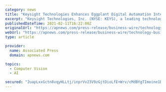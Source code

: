 ```yaml
---
category: news
title: "Keysight Technologies Enhances Eggplant Digital Automation Intelligence Platform with High-Speed Computer Vision"
excerpt: "Keysight Technologies, Inc. (NYSE: KEYS), a leading technology company that helps enterprises, service providers and governments accelerate innovation to connect and secure the world, announced the latest release of the Eggplant Digital Automation Intelligence (DAI) platform that enables organizations to automate the testing of high-speed applications which optimizes the delivery and quality of digital products."
publishedDateTime: 2021-02-11T16:22:00Z
originalUrl: "https://apnews.com/press-release/business-wire/technology-business-corporate-news-santa-rosa-products-and-services-57addd018cd94b4abc26a4111dae2cdc"
webUrl: "https://apnews.com/press-release/business-wire/technology-business-corporate-news-santa-rosa-products-and-services-57addd018cd94b4abc26a4111dae2cdc"
type: article

provider:
  name: Associated Press
  domain: apnews.com

topics:
  - Computer Vision
  - AI

secured: "2uapLxxGctn8vqyHLLtj/inprVv23V9zGjtDioLfE+Wrv/cMdBYgTImoine1Dry0DgGBq4B5QJUVEx3sVN2oyZqX9w484gtqKvwzxaQ6Gqc2tviodfLOFN+7HKETvhEPgh2mMKOEqaDogt31DXWgh5sRkVEhDHHixJ2vRNhrloh9gS36fUfwpOpRg+XjlFN+VHRSHQiw+LesTiunI+jnerjk6LuoH2wwteZmfPIVkQu95VdgNlR68QNty7IJFyiCi+KNzbvVCj/6sAH+DU39L2LnN93kcQFZKF9vTEETl1crZxOXh1n5MHYL1jgB7cuvi1eQFMRz387qkubpAi16b9IBaKXQJtsDvhYOC0EmNno=;QCOJZZ2w2aWdL2KSaKTdww=="
---
```


